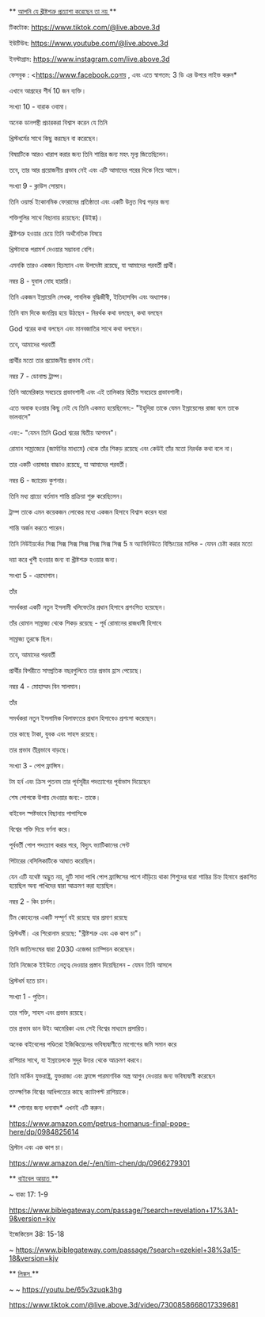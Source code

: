 ** <u> আপনি যে খ্রীষ্টশত্রু প্রত্যাশা করেছেন তা নয় </u> **

টিকটোক: <https://www.tiktok.com/@live.above.3d>

ইউটিউব: <https://www.youtube.com/@live.above.3d>

ইনস্টাগ্রাম: <https://www.instagram.com/live.above.3d>

ফেসবুক : <https://www.facebook.coনায় , এবং এতে স্বাগতম: 3 ডি এর উপরে লাইভ করুন*

এখানে আগ্রহের শীর্ষ 10 জন ব্যক্তি।

সংখ্যা 10 - বারাক ওবামা।

অনেক ডানপন্থী প্রচারকরা বিশ্বাস করেন যে তিনি

খ্রিস্টধর্মের সাথে কিছু করছেন বা করেছেন।

বিষয়টিকে আরও খারাপ করার জন্য তিনি শান্তির জন্য মহৎ মূল্য জিতেছিলেন।

তবে, তার আর প্রয়োজনীয় প্রভাব নেই এবং এটি আমাদের পরের দিকে নিয়ে আসে।

সংখ্যা 9 - ক্লাউস সোয়াব।

তিনি ওয়ার্ল্ড ইকোনমিক ফোরামের প্রতিষ্ঠাতা এবং একটি উন্নত বিশ্ব গড়ার জন্য

শক্তিগুলির সাথে বিছানায় রয়েছেন: (উইঙ্ক)।

খ্রীষ্টশত্রু হওয়ার চেয়ে তিনি অর্থনৈতিক বিষয়ে

খ্রিস্টানকে পরামর্শ দেওয়ার সম্ভাবনা বেশি।

এমনকি তারও একজন হিচম্যান এবং উপদেষ্টা রয়েছে, যা আমাদের পরবর্তী প্রার্থী।

নম্বর 8 - যুবাল নোহ হারারি।

তিনি একজন ইস্রায়েলি লেখক, পাবলিক বুদ্ধিজীবী, ইতিহাসবিদ এবং অধ্যাপক।

তিনি বাম দিকে জনপ্রিয় হয়ে উঠছেন - নিরর্থক কথা বলছেন, কথা বলছেন

God শ্বরের কথা বলছেন এবং মানবজাতির সাথে কথা বলছেন।

তবে, আমাদের পরবর্তী

প্রার্থীর মতো তার প্রয়োজনীয় প্রভাব নেই।

নম্বর 7 - ডোনাল্ড ট্রাম্প।

তিনি আমেরিকার সবচেয়ে প্রভাবশালী এবং এই তালিকার দ্বিতীয় সবচেয়ে প্রভাবশালী।

এতে অবাক হওয়ার কিছু নেই যে তিনি একমত হয়েছিলেন:- "ইহুদিরা তাকে যেমন ইস্রায়েলের রাজা বলে তাকে ভালবাসে"

এবং:- "যেমন তিনি God শ্বরের দ্বিতীয় আগমন"।

রোমান সাম্রাজ্যের (জার্মানির মাধ্যমে) থেকে তাঁর শিকড় রয়েছে এবং কেউই তাঁর মতো নিরর্থক কথা বলে না।

তার একটি ওয়ান্ডার বাচ্চাও রয়েছে, যা আমাদের পরবর্তী।

নম্বর 6 - জ্যারেড কুশনার।

তিনি মধ্য প্রাচ্যে বর্তমান শান্তি প্রক্রিয়া শুরু করেছিলেন।

ট্রাম্প তাকে এমন কয়েকজন লোকের মধ্যে একজন হিসাবে বিশ্বাস করেন যারা

শান্তি অর্জন করতে পারেন।

তিনি নিউইয়র্কের সিক্স সিক্স সিক্স সিক্স সিক্স সিক্স সিক্স 5 ম অ্যাভিনিউতে বিল্ডিংয়ের মালিক - যেমন চেষ্টা করার মতো

দয়া করে খুশী হওয়ার জন্য বা খ্রীষ্টশত্রু হওয়ার জন্য।

সংখ্যা 5 - এরদোগান।

তাঁর

সমর্থকরা একটি নতুন ইসলামী খলিফেটের প্রধান হিসাবে প্রশংসিত হয়েছেন।

তাঁর রোমান সাম্রাজ্য থেকে শিকড় রয়েছে - পূর্ব রোমানের রাজধানী হিসাবে

সাম্রাজ্য তুরস্কে ছিল।

তবে, আমাদের পরবর্তী

প্রার্থীর বিপরীতে সাম্প্রতিক বছরগুলিতে তার প্রভাব হ্রাস পেয়েছে।

নম্বর 4 - মোহাম্মদ বিন সালমান।

তাঁর

সমর্থকরা নতুন ইসলামিক খিলাফতের প্রধান হিসাবেও প্রশংসা করেছেন।

তার কাছে টাকা, যুবক এবং সাহস রয়েছে।

তার প্রভাব তীব্রভাবে বাড়ছে।

সংখ্যা 3 - পোপ ফ্রান্সিস।

টম হর্ন এবং ক্রিস পুতনম তার পূর্বসূরীর পদত্যাগের পূর্বাভাস দিয়েছেন

শেষ পোপকে উপায় দেওয়ার জন্য:- তাকে।

বাইবেল স্পষ্টভাবে বিছানায় পাপাসিকে

বিশ্বের শক্তি দিয়ে বর্ণনা করে।

পূর্ববর্তী পোপ পদত্যাগ করার পরে, বিদ্যুৎ ভ্যাটিকানের সেন্ট

পিটারের বেসিলিকাটিকে আঘাত করেছিল।

যেন এটি যথেষ্ট অদ্ভুত নয়, দুটি সাদা পাখি পোপ ফ্রান্সিসের পাশে দাঁড়িয়ে থাকা শিশুদের দ্বারা শান্তির চিহ্ন হিসাবে প্রকাশিত হয়েছিল অন্য পাখিদের দ্বারা আক্রমণ করা হয়েছিল।

নম্বর 2 - কিং চার্লস।

টিম কোহেনের একটি সম্পূর্ণ বই রয়েছে যার প্রমাণ রয়েছে

খ্রিস্টধর্মী। এর শিরোনাম রয়েছে: "খ্রীষ্টশত্রু এবং এক কাপ চা"।

তিনি জাতিসংঘের দ্বারা 2030 এজেন্ডা চ্যাম্পিয়ন করেছেন।

তিনি নিজেকে ইইউতে নেতৃত্ব দেওয়ার প্রস্তাব দিয়েছিলেন - যেমন তিনি আসলে

খ্রিস্টধর্ম হতে চান।

সংখ্যা 1 - পুতিন।

তার শক্তি, সাহস এবং প্রভাব রয়েছে।

তার প্রভাব ডান উইং আমেরিকা এবং সেই বিশ্বের মাধ্যমে প্রসারিত।

অনেক বাইবেলের পণ্ডিতরা ইজিকিয়েলের ভবিষ্যদ্বাণীতে মাগোগের জমি সমান করে

রাশিয়ার সাথে, যা ইস্রায়েলকে সুদূর উত্তর থেকে আক্রমণ করবে।

তিনি মার্কিন যুক্তরাষ্ট্র, যুক্তরাজ্য এবং ফ্রান্সে পারমাণবিক অস্ত্র আগুন দেওয়ার জন্য ভবিষ্যদ্বাণী করেছেন

তাত্ক্ষণিক বিশ্বের আধিপত্যের কাছে ক্যাটাপল্ট রাশিয়াকে।

** শোনার জন্য ধন্যবাদ* এখনই এটি করুন।

<https://www.amazon.com/petrus-homanus-final-pope-here/dp/0984825614>

খ্রিস্টান এবং এক কাপ চা।

<https://www.amazon.de/-/en/tim-chen/dp/0966279301>

** <u> বাইবেল আয়াত </u> **

~ বাক্য 17: 1-9

<https://www.biblegateway.com/passage/?search=revelation+17%3A1-9&version=kjv>

ইজেকিয়েল 38: 15-18

~ <https://www.biblegateway.com/passage/?search=ezekiel+38%3a15-18&version=kjv>

** <u> লিঙ্কস </u> **

~ ~ <https://youtu.be/65v3zuqk3hg>

<https://www.tiktok.com/@live.above.3d/video/7300858668017339681>